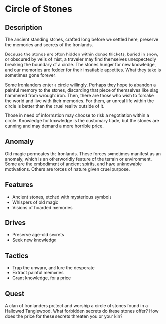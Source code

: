 # Circle of Stones

## Description
The ancient standing stones, crafted long before we settled here, preserve the memories and secrets of the Ironlands.

Because the stones are often hidden within dense thickets, buried in snow, or obscured by veils of mist, a traveler may find themselves unexpectedly breaking the boundary of a circle. The stones hunger for new knowledge, and our memories are fodder for their insatiable appetites. What they take is sometimes gone forever.

Some Ironlanders enter a circle willingly. Perhaps they hope to abandon a painful memory to the stones, discarding that piece of themselves like slag hammered from wrought iron. Then, there are those who wish to forsake the world and live with their memories. For them, an unreal life within the circle is better than the cruel reality outside of it.

Those in need of information may choose to risk a negotiation within a circle. Knowledge for knowledge is the customary trade, but the stones are cunning and may demand a more horrible price.

## Anomaly
Old magic permeates the Ironlands. These forces sometimes manifest as an anomaly, which is an otherworldly feature of the terrain or environment. Some are the embodiment of ancient spirits, and have unknowable motivations. Others are forces of nature given cruel purpose.

## Features
 - Ancient stones, etched with mysterious symbols
 - Whispers of old magic
 - Visions of hoarded memories

## Drives
 - Preserve age-old secrets
 - Seek new knowledge

## Tactics
 - Trap the unwary, and lure the desperate
 - Extract painful memories
 - Grant knowledge, for a price

## Quest
A clan of Ironlanders protect and worship a circle of stones found in a Hallowed Tanglewood. What forbidden secrets do these stones offer? How does the price for these secrets threaten you or your kin?




